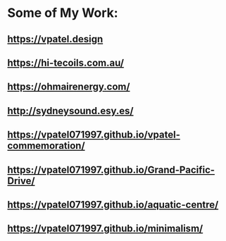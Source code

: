 # Some of My Work:

## https://vpatel.design

## https://hi-tecoils.com.au/

## https://ohmairenergy.com/

## http://sydneysound.esy.es/

## https://vpatel071997.github.io/vpatel-commemoration/

## https://vpatel071997.github.io/Grand-Pacific-Drive/

## https://vpatel071997.github.io/aquatic-centre/

## https://vpatel071997.github.io/minimalism/
